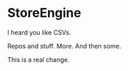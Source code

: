 # StoreEngine

I heard you like CSVs.

Repos and stuff. More. And then some.

This is a real change.
